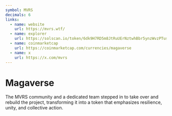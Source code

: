 ```yaml
---
symbol: MVRS
decimals: 6
links:
  - name: website
    url: https://mvrs.wtf/
  - name: explorer
    url: https://solscan.io/token/6dk9H7RD5m8JtRuUErNztwhBbr5ynzWvzPTusLpxpump
  - name: coinmarketcap
    url: https://coinmarketcap.com/currencies/magaverse
  - name: x
    url: https://x.com/mvrs
---
```


# Magaverse

The MVRS community and a dedicated team stepped in to take over and rebuild the project, transforming it into a token that emphasizes resilience, unity, and collective action.
